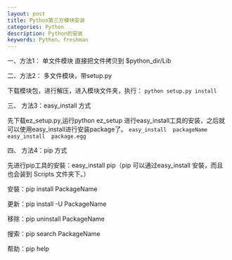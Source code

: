 ```yaml
---
layout: post
title: Python第三方模块安装
categories: Python
description: Python的安装
keywords: Python，freshman
---
```


一、方法1： 单文件模块
直接把文件拷贝到 $python_dir/Lib

二、方法2： 多文件模块，带setup.py

下载模块包，进行解压，进入模块文件夹，执行：
`python setup.py install`

三、 方法3：easy_install 方式

先下载ez_setup.py,运行python ez_setup 进行easy_install工具的安装，之后就可以使用easy_install进行安装package了。
`easy_install  packageName`
`easy_install  package.egg`

四、 方法4：pip 方式

先进行pip工具的安裝：easy_install pip（pip 可以通过easy_install 安裝，而且也会装到 Scripts 文件夹下。）

安裝：pip install PackageName

更新：pip install -U PackageName

移除：pip uninstall PackageName

搜索：pip search PackageName

帮助：pip help
